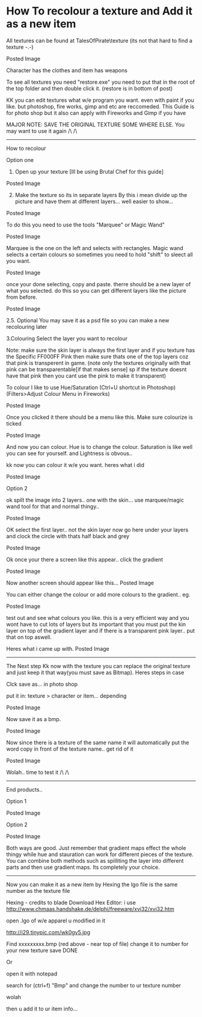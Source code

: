# How To recolour a texture and Add it as a new item

All textures can be found at TalesOfPirate\texture (its not that hard to find a texture -.-)

Posted Image

Character has the clothes and item has weapons

To see all textures you need "restore.exe" you need to put that in the root of the top folder and then double click it. (restore is in bottom of post)

KK you can edit textures what w/e program you want. even with paint if you like. but photoshop, fire works, gimp and etc are reccomeded. This Guide is for photo shop but it also can apply with Fireworks and Gimp if you have


MAJOR NOTE: SAVE THE ORIGINAL TEXTURE SOME WHERE ELSE. You may want to use it again /\ /\

_________________________________________________________


How to recolour

Option one
1. Open up your texture
[Ill be using Brutal Chef for this guide]

Posted Image

2. Make the texture so its in separate layers
By this i mean divide up the picture and have them at different layers... well easier to show...

Posted Image

To do this you need to use the tools "Marquee" or Magic Wand"

Posted Image

Marquee is the one on the left and selects with rectangles. Magic wand selects a certain colours so sometimes you need to hold "shift" to sleect all you want.

Posted Image

once your done selecting, copy and paste. therre should be a new layer of what you selected. do this so you can get different layers like the picture from before.

Posted Image

2.5. Optional
You may save it as a psd file so you can make a new recolouring later

3.Colouring
Select the layer you want to recolour

Note: make sure the skin layer is always the first layer and if you texture has the Specific FF000FF Pink then make sure thats one of the top layers coz that pink is transperent in game. (note only the textures originally with that pink can be transparentable[if that makes sense] sp if the texture doesnt have that pink then you cant use the pink to make it transparent)

To colour I like to use Hue/Saturation (Ctrl+U shortcut in Photoshop)(Filters>Adjust Colour Menu in Fireworks)

Posted Image

Once you clicked it there should be a menu like this. Make sure colourize is ticked

Posted Image

And now you can colour. Hue is to change the colour. Saturation is like well you can see for yourself. and Lightness is obvous..

kk now you can colour it w/e you want. heres what i did

Posted Image

Option 2

ok spilt the image into 2 layers..
one with the skin... use marquee/magic wand tool for that and normal thingy..

Posted Image

OK select the first layer.. not the skin layer
now go here under your layers and clock the circle with thats half black and grey

Posted Image


Ok once your there a screen like this appear.. click the gradient

Posted Image

Now another screen should appear like this...
Posted Image

You can either change the colour or add more colours to the gradient..
eg.

Posted Image

test out and see what colours you like. this is a very efficient way and you wont have to cut lots of layers but its important that you must put the kin layer on top of the gradient layer and if there is a transparent pink layer.. put that on top aswell.

Heres what i came up with.
Posted Image

------------------------------------------------------


The Next step
Kk now with the texture you can replace the original texture and just keep it that way(you must save as Bitmap).
Heres steps in case

Clck save as... in photo shop

put it in: texture > character or item... depending

Posted Image

Now save it as a bmp.

Posted Image

Now since there is a texture of the same name it will automatically put the word copy in front of the texture name.. get rid of it

Posted Image

Wolah.. time to test it /\ /\

------------------------------------------------------------------------


End products..

Option 1

Posted Image

Option 2

Posted Image

Both ways are good. Just remember that gradient maps effect the whole thingy while hue and stauration can work for different pieces of the texture. You can combine both methods such as spilliting the layer into different parts and then use gradient maps. Its completely your choice.


-----------------------------------------------------------------


Now you can make it as a new item by Hexing
the lgo file is the same number as the texture file

Hexing - credits to blade
Download Hex Editor: i use http://www.chmaas.handshake.de/delphi/freeware/xvi32/xvi32.htm

open .lgo of w/e apparel u modified in it

http://i29.tinypic.com/wk0gv5.jpg

Find xxxxxxxxx.bmp (red above - near top of file)
change it to number for your new texture
save
DONE



Or

open it with notepad

search for (ctrl+f) "Bmp" and change the number to ur texture number

wolah



then u add it to ur item info... 
